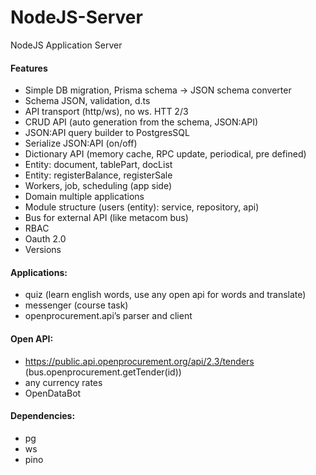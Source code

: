 # NodeJS-Server
NodeJS Application Server

#### Features
- Simple DB migration, Prisma schema -> JSON schema converter
- Schema JSON, validation, d.ts
- API transport (http/ws), no ws. HTT 2/3
- CRUD API (auto generation from the schema, JSON:API)
- JSON:API query builder to PostgresSQL
- Serialize JSON:API (on/off)
- Dictionary API (memory cache, RPC update, periodical, pre defined)
- Entity: document, tablePart, docList
- Entity: registerBalance, registerSale
- Workers, job, scheduling (app side)
- Domain multiple applications
- Module structure (users (entity): service, repository, api)
- Bus for external API (like metacom bus)
- RBAC
- Oauth 2.0
- Versions

#### Applications:
- quiz (learn english words, use any open api for words and translate)
- messenger (course task)
- openprocurement.api’s parser and client

#### Open API:
- https://public.api.openprocurement.org/api/2.3/tenders (bus.openprocurement.getTender(id))
- any currency rates
- OpenDataBot

#### Dependencies:
- pg
- ws
- pino